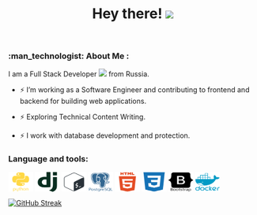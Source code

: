 <div align="center">
  <h1>
  Hey there! 
  <img src="https://media.giphy.com/media/hvRJCLFzcasrR4ia7z/giphy.gif" width="30px"/>
</h1>
<img src='https://cdn.dribbble.com/users/730703/screenshots/6581243/avento.gif' alt=""/>
</div>
<h3>:man_technologist: About Me :</h3>
<p> I am a Full Stack Developer <img src="https://media.giphy.com/media/1oGT95WukVFcRO1OFZ/giphy.gif?cid=ecf05e47ujp8odw1nf5wxprihz2kcojogjsia87va6qnckc0&rid=giphy.gif&ct=s" width="30px">  from Russia. </p>

- :zap: I’m working as a Software Engineer and contributing to frontend and backend for building web applications.

- :zap: Exploring Technical Content Writing.

- :zap: I work with database development and protection.
  

<h3 align="left">Language and tools:</h3>
<p align="left">
<a href="https://www.python.org/"><img align="center" src="https://github.com/devicons/devicon/blob/master/icons/python/python-plain-wordmark.svg" alt="" height="40" width="50" /></a>
<a href="https://www.djangoproject.com/"><img align="center" src="https://github.com/devicons/devicon/blob/master/icons/django/django-plain.svg" alt="" height="40" width="50" /></a>
<a href="https://opensource.com/article/19/10/programming-bash-syntax-tools"><img align="center" src="https://github.com/devicons/devicon/blob/master/icons/bash/bash-plain.svg" alt="" height="40" width="50" /></a>
<a href="https://www.postgresql.org/"><img align="center" src="https://github.com/devicons/devicon/blob/master/icons/postgresql/postgresql-plain-wordmark.svg" alt="" height="40" width="50" /></a>
<a href="https://html5.org/"><img align="center" src="https://github.com/devicons/devicon/blob/master/icons/html5/html5-plain-wordmark.svg" alt="" height="40" width="50" /></a>
<a href="https://www.css3.com/"><img align="center" src="https://github.com/devicons/devicon/blob/master/icons/css3/css3-plain.svg" alt="" height="40" width="50" /></a>
<a href="https://boostrap.com/"><img align="center" src="https://github.com/devicons/devicon/blob/master/icons/bootstrap/bootstrap-plain-wordmark.svg" alt="" height="40" width="50" /></a>
<a href="https://www.docker.com/"><img align="center" src="https://github.com/devicons/devicon/blob/master/icons/docker/docker-plain-wordmark.svg" alt="" height="40" width="50" /></a>

  
[![GitHub Streak](https://streak-stats.demolab.com?user=Wayrone1&theme=default)](https://git.io/streak-stats)

